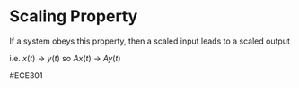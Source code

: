 # Scaling Property
If a system obeys this property, then a scaled input leads to a scaled output

i.e. $x(t) \text{ -> }y(t)$ so $Ax(t) \text{ -> }Ay(t)$

#ECE301 
